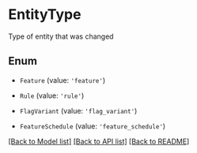 # EntityType

Type of entity that was changed

## Enum

* `Feature` (value: `'feature'`)

* `Rule` (value: `'rule'`)

* `FlagVariant` (value: `'flag_variant'`)

* `FeatureSchedule` (value: `'feature_schedule'`)

[[Back to Model list]](../README.md#documentation-for-models) [[Back to API list]](../README.md#documentation-for-api-endpoints) [[Back to README]](../README.md)
